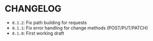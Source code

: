 # CHANGELOG
  * `0.1.2`: Fix path building for requests
  * `0.1.1`: Fix error handling for change methods (POST/PUT/PATCH)
  * `0.1.0`: First working draft
